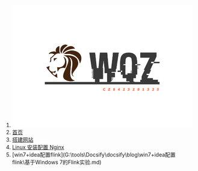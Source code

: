 1. <a href="https://20030727.xyz"><img src="./assets/Aside_Logo.png" alt="Logo"></a>
2. [首页](README.md)
3. [搭建网站](blog/website/搭建个人博客.md)
4. [Linux 安装配置 Nginx](blog\Linux安装配置Nginx/Linux安装配置Nginx.md)
5. [win7+idea配置flink](G:\tools\Docsify\docsify\blog\win7+idea配置flink\基于Windows 7的Flink实验.md)